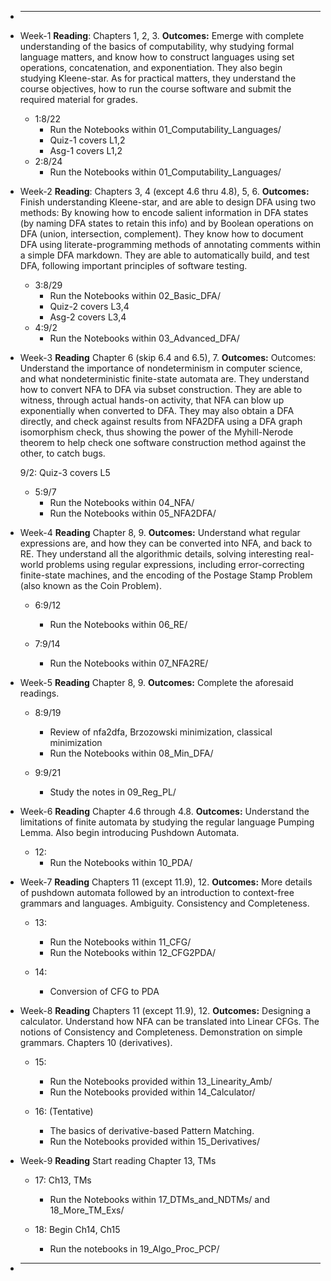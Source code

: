 * -------------------------------------------------------

* Week-1 **Reading**: Chapters 1, 2, 3. __Outcomes:__
  Emerge with complete understanding of the basics of
  computability, why studying formal language matters, and know how to construct
  languages using set operations, concatenation, and exponentiation. They also
  begin studying Kleene-star. As for practical matters, they understand the course
  objectives, how to run the course software and submit the required material for
  grades.

   - 1:8/22
     - Run the Notebooks within 01_Computability_Languages/ 
     - Quiz-1 covers L1,2
     - Asg-1  covers L1,2
   - 2:8/24
     - Run the Notebooks within 01_Computability_Languages/
   
* Week-2 **Reading**: Chapters 3, 4 (except 4.6 thru 4.8), 5, 6. __Outcomes:__
  Finish understanding Kleene-star, and are able to design
  DFA using two methods: By knowing how to encode salient information in DFA states
  (by naming DFA states to retain this info) and by Boolean operations on DFA (union,
  intersection, complement). They know how to document DFA using literate-programming
  methods of annotating comments within a simple DFA markdown. They are able to
  automatically build, and test DFA, following important principles of software testing.

   - 3:8/29
     - Run the Notebooks within 02_Basic_DFA/
     - Quiz-2 covers L3,4
     - Asg-2  covers L3,4
   - 4:9/2
     - Run the Notebooks within 03_Advanced_DFA/

* Week-3 **Reading** Chapter 6 (skip 6.4 and 6.5), 7.  __Outcomes:__
Outcomes: Understand the importance of nondeterminism in computer
  science, and what nondeterministic finite-state automata are. They understand how to
  convert NFA to DFA via subset construction. They are able to witness, through actual
  hands-on activity, that NFA can blow up exponentially when converted to DFA. They
  may also obtain a DFA directly, and check against results from NFA2DFA using a
  DFA graph isomorphism check, thus showing the power of the Myhill-Nerode theorem to
  help check one software construction method against the other, to catch bugs.

     9/2: Quiz-3 covers L5
   
   - 5:9/7
     - Run the Notebooks within 04_NFA/
     - Run the Notebooks within 05_NFA2DFA/
   
* Week-4 **Reading** Chapter 8, 9.  __Outcomes:__
  Understand what regular expressions are, and how they
  can be converted into NFA, and back to RE. They understand all the algorithmic
  details, solving interesting real-world problems using regular expressions, including
  error-correcting finite-state machines, and the encoding of the Postage Stamp Problem
  (also known as the Coin Problem).

   - 6:9/12
     - Run the Notebooks within 06_RE/
     
   - 7:9/14
     - Run the Notebooks within 07_NFA2RE/

* Week-5 **Reading** Chapter 8, 9.  __Outcomes:__
  Complete the aforesaid readings.

   - 8:9/19
     - Review of nfa2dfa, Brzozowski minimization,
       classical minimization
     - Run the Notebooks within 08_Min_DFA/
     
   - 9:9/21
     - Study the notes in 09_Reg_PL/


* Week-6 **Reading** Chapter 4.6 through 4.8.  __Outcomes:__
  Understand the limitations of finite automata by
  studying the regular language Pumping Lemma. Also begin introducing
  Pushdown Automata.
  
   - 12:
     - Run the Notebooks within 10_PDA/

* Week-7 **Reading** Chapters 11 (except 11.9), 12.  __Outcomes:__
  More details of pushdown automata followed by an introduction to
  context-free grammars and languages.  Ambiguity.
  Consistency and Completeness.
  
   - 13:
     - Run the Notebooks within 11_CFG/
     - Run the Notebooks within 12_CFG2PDA/
     
   - 14:
     - Conversion of CFG to PDA
   
* Week-8 **Reading** Chapters 11 (except 11.9), 12.  __Outcomes:__
 Designing a calculator.
 Understand how NFA can be translated into Linear CFGs.
 The notions of Consistency and Completeness. Demonstration on simple grammars.
 Chapters 10 (derivatives).
  
   - 15:
     - Run the Notebooks provided within 13_Linearity_Amb/
     - Run the Notebooks provided within 14_Calculator/
     
   - 16: (Tentative)
     - The basics of derivative-based Pattern Matching.
     - Run the Notebooks  provided within 15_Derivatives/     
   
* Week-9 **Reading** Start reading Chapter 13, TMs
  
   - 17: Ch13, TMs
     - Run the Notebooks within 17_DTMs_and_NDTMs/
       and 18_More_TM_Exs/
     
   - 18: Begin Ch14, Ch15
     - Run the notebooks in 19_Algo_Proc_PCP/


* -------------------------------------------------------
